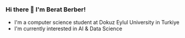 ### Hi there 👋 I'm Berat Berber!

- I'm a computer science student at Dokuz Eylul University in Turkiye
- I'm currently interested in AI & Data Science